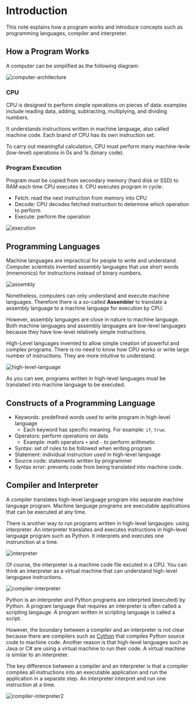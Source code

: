 # Introduction

This note explains how a program works and introduce concepts such as programming languages, compiler and interpreter.

## How a Program Works

A computer can be simplified as the following diagram:

![computer-architecture](./images/computer-architecture.png)

### CPU

CPU is designed to perform simple operations on pieces of data: examples include reading data, adding, subtracting, multiplying, and dividing numbers.

It understands instructions written in machine language, also called machine code. Each brand of CPU has its own instruction set.

To carry out meaningful calculation, CPU must perform many machine-levle (low-level) operations in 0s and 1s (binary code).

### Program Execution

Program must be copied from secondary memory (hard disk or SSD) to RAM each time CPU executes it. CPU executes program in cycle:

- Fetch: read the next instruction from memory into CPU
- Decode: CPU decodes fetched instruction to determine which operation to perform
- Execute: perform the operation

![execution](./images/execution.png)

## Programming Languages

Machine languages are impractical for people to write and understand. Computer scientists invented assembly languages that use short words (mnemonics) for instructions instead of binary numbers.

![assembly](./images/assembly.jpg)

Nonetheless, computers can only understand and execute machine languages. Therefore there is a so-called **Assembler** to translate a assembly language to a machine language for execution by CPU.

However, assembly languages are close in nature to machine language. Both machine languages and assembly languages are low-level languages because they have low-level relatively simple instructions.

High-Level languages invented to allow simple creation of powerful and complex programs. There is no need to know how CPU works or write large number of instructions. They are more intuitive to understand.

![high-level-language](./images/high-level-language.png)

As you can see, programs written in high-level languages must be translated into machine language to be executed.

## Constructs of a Programming Language

- Keywords: predefined words used to write program in high-level language
  - Each keyword has specific meaning. For example: `if`, `true`.
- Operators: perform operations on data
  - Example: math operators `+` and `-` to perform arithmetic
- Syntax: set of rules to be followed when writing program
- Statement: individual instruction used in high-level language
- Source code: statements written by programmer
- Syntax error: prevents code from being translated into machine code.

## Compiler and Interpreter

A compiler translates high-level language program into separate machine language program. Machine language programs are executable applications that can be executed at any time.

There is another way to run programs written in high-level langauges: using interpreter. An interpreter translates and executes instructions in high-level language program such as Python. It interprets and executes one instrunction at a time.

![interpreter](./images/interpreter.png)

Of course, the interpreter is a machine code file excuted in a CPU. You can think an interpreter as a virtual machine that can understand high-level langugase instructions.

![compiler-interpreter](./images/compiler-interpreter.png)

Python is an interpreter and Python programs are interprted (executed) by Python. A program language that requires an interpreter is often called a scripting langauge. A program written in scripting language is called a script.

However, the boundary between a compiler and an interpreter is not clear because there are compilers such as [Cython](https://cython.org/) that compiles Python source code to machine code. Another reason is that high-level languages such as Java or C# are using a virtual machine to run their code. A virtual machine is similar to an interpreter.

The key difference between a compiler and an interpreter is that a compiler compiles all instructions into an executable application and run the application in a separate step. An interpreter interpret and run one instruction at a time.

![compiler-interpreter2](./images/compiler-interpreter2.png)
